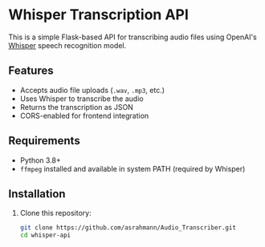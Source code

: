 # Whisper Transcription API

This is a simple Flask-based API for transcribing audio files using OpenAI's [Whisper](https://github.com/openai/whisper) speech recognition model.

## Features

- Accepts audio file uploads (`.wav`, `.mp3`, etc.)
- Uses Whisper to transcribe the audio
- Returns the transcription as JSON
- CORS-enabled for frontend integration

## Requirements

- Python 3.8+
- `ffmpeg` installed and available in system PATH (required by Whisper)

## Installation

1. Clone this repository:
   ```bash
   git clone https://github.com/asrahmann/Audio_Transcriber.git
   cd whisper-api

